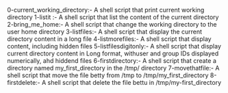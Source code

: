 0-current_working_directory:- A shell script that print current working directory
1-listit :- A shell script that list the content of the current directory
2-bring_me_home:- A shell script that change the working directory to the user home directory
3-listfiles:- A shell script that display the current directory content in a long file
4-listmorefiles:- A shell script that display content, including hidden files
5-listfilesdigitonly:- A shell script that display current directory content in Long format, withuser and group IDs displayed numerically, ahd hiddend files
6-firstdirectory:- A shell script that create a directory named my_first_directory in the /tmp/ directory
7-movethatfile:- A shell script that move the file betty from /tmp to /tmp/my_first_directory
8-firstdelete:- A shell script that delete the file bettu in /tmp/my-first_directory 
